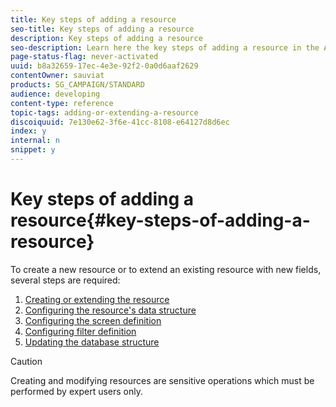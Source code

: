 ```yaml
---
title: Key steps of adding a resource
seo-title: Key steps of adding a resource
description: Key steps of adding a resource
seo-description: Learn here the key steps of adding a resource in the Adobe Campaign data model.
page-status-flag: never-activated
uuid: b8a32659-17ec-4e3e-92f2-0a0d6aaf2629
contentOwner: sauviat
products: SG_CAMPAIGN/STANDARD
audience: developing
content-type: reference
topic-tags: adding-or-extending-a-resource
discoiquuid: 7e130e62-3f6e-41cc-8108-e64127d8d6ec
index: y
internal: n
snippet: y
---
```


# Key steps of adding a resource{#key-steps-of-adding-a-resource}

To create a new resource or to extend an existing resource with new fields, several steps are required:

1. [Creating or extending the resource](../../developing/using/creating-or-extending-the-resource.md)
1. [Configuring the resource's data structure](../../developing/using/configuring-the-resource-s-data-structure.md)
1. [Configuring the screen definition](../../developing/using/configuring-the-screen-definition.md)
1. [Configuring filter definition](../../developing/using/configuring-filter-definition.md)
1. [Updating the database structure](../../developing/using/updating-the-database-structure.md)

>[!CAUTION]
>
>Creating and modifying resources are sensitive operations which must be performed by expert users only.

